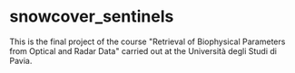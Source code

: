 # snowcover_sentinels
This is the final project of the course "Retrieval of Biophysical Parameters from Optical and Radar Data" carried out at the Università degli Studi di Pavia.
